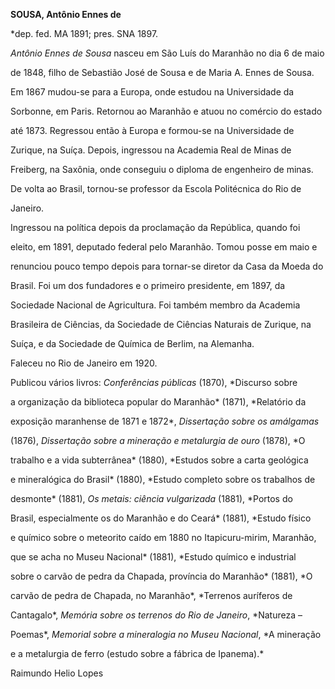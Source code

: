 **SOUSA, Antônio Ennes de**



\*dep. fed. MA 1891; pres. SNA 1897.



*Antônio Ennes de Sousa* nasceu em São Luís do Maranhão no dia 6 de maio

de 1848, filho de Sebastião José de Sousa e de Maria A. Ennes de Sousa.



Em 1867 mudou-se para a Europa, onde estudou na Universidade da

Sorbonne, em Paris. Retornou ao Maranhão e atuou no comércio do estado

até 1873. Regressou então à Europa e formou-se na Universidade de

Zurique, na Suíça. Depois, ingressou na Academia Real de Minas de

Freiberg, na Saxônia, onde conseguiu o diploma de engenheiro de minas.

De volta ao Brasil, tornou-se professor da Escola Politécnica do Rio de

Janeiro.



Ingressou na política depois da proclamação da República, quando foi

eleito, em 1891, deputado federal pelo Maranhão. Tomou posse em maio e

renunciou pouco tempo depois para tornar-se diretor da Casa da Moeda do

Brasil. Foi um dos fundadores e o primeiro presidente, em 1897, da

Sociedade Nacional de Agricultura. Foi também membro da Academia

Brasileira de Ciências, da Sociedade de Ciências Naturais de Zurique, na

Suíça, e da Sociedade de Química de Berlim, na Alemanha.



Faleceu no Rio de Janeiro em 1920.



Publicou vários livros: *Conferências públicas* (1870), *Discurso sobre

a organização da biblioteca popular do Maranhão* (1871), *Relatório da

exposição maranhense de 1871 e 1872*, *Dissertação sobre os amálgamas*

(1876), *Dissertação sobre a mineração e metalurgia de ouro* (1878), *O

trabalho e a vida subterrânea* (1880), *Estudos sobre a carta geológica

e mineralógica do Brasil* (1880), *Estudo completo sobre os trabalhos de

desmonte* (1881), *Os metais: ciência vulgarizada* (1881), *Portos do

Brasil, especialmente os do Maranhão e do Ceará* (1881), *Estudo físico

e químico sobre o meteorito caído em 1880 no Itapicuru-mirim, Maranhão,

que se acha no Museu Nacional* (1881), *Estudo químico e industrial

sobre o carvão de pedra da Chapada, província do Maranhão* (1881), *O

carvão de pedra de Chapada, no Maranhão*, *Terrenos auríferos de

Cantagalo*, *Memória sobre os terrenos do Rio de Janeiro*, *Natureza –

Poemas*, *Memorial sobre a mineralogia no Museu Nacional*, *A mineração

e a metalurgia de ferro (estudo sobre a fábrica de Ipanema).*



Raimundo Helio Lopes



